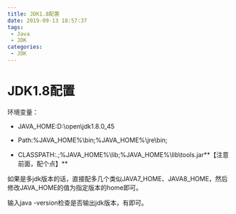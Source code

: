 ```yaml
---
title: JDK1.8配置
date: 2019-09-13 18:57:37
tags: 
 - Java
 - JDK
categories:
 - JDK
---
```


# JDK1.8配置

环境变量：

- JAVA_HOME:D:\open\jdk1.8.0_45

- Path:%JAVA_HOME%\bin;%JAVA_HOME%\jre\bin;
- CLASSPATH:.;%JAVA_HOME%\lib;%JAVA_HOME%\lib\tools.jar**【注意前面，配个点】**

如果是多jdk版本的话，直接配多几个类似JAVA7_HOME、JAVA8_HOME，然后修改JAVA_HOME的值为指定版本的home即可。

输入java -version检查是否输出jdk版本，有即可。

